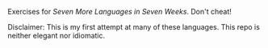 Exercises for *Seven More Languages in Seven Weeks*. Don't cheat!

Disclaimer: This is my first attempt at many of these languages. This repo is neither elegant nor idiomatic. 